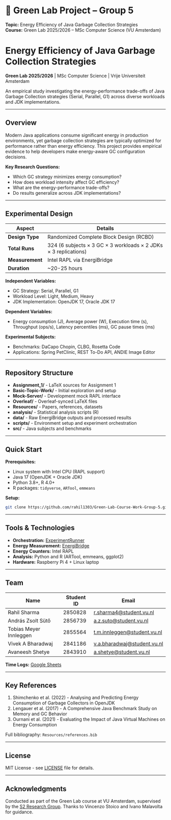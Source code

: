 # 🌱 Green Lab Project – Group 5

**Topic:** Energy Efficiency of Java Garbage Collection Strategies  
**Course:** Green Lab 2025/2026 – MSc Computer Science (VU Amsterdam)

# Energy Efficiency of Java Garbage Collection Strategies

**Green Lab 2025/2026** | MSc Computer Science | Vrije Universiteit Amsterdam

An empirical study investigating the energy-performance trade-offs of Java Garbage Collection strategies (Serial, Parallel, G1) across diverse workloads and JDK implementations.

---

## Overview

Modern Java applications consume significant energy in production environments, yet garbage collection strategies are typically optimized for performance rather than energy efficiency. This project provides empirical evidence to help developers make energy-aware GC configuration decisions.

**Key Research Questions:**
- Which GC strategy minimizes energy consumption?
- How does workload intensity affect GC efficiency?
- What are the energy-performance trade-offs?
- Do results generalize across JDK implementations?

---

## Experimental Design

| Aspect | Details |
|--------|---------|
| **Design Type** | Randomized Complete Block Design (RCBD) |
| **Total Runs** | 324 (6 subjects × 3 GC × 3 workloads × 2 JDKs × 3 replications) |
| **Measurement** | Intel RAPL via EnergiBridge |
| **Duration** | ~20-25 hours |

**Independent Variables:**
- GC Strategy: Serial, Parallel, G1
- Workload Level: Light, Medium, Heavy
- JDK Implementation: OpenJDK 17, Oracle JDK 17

**Dependent Variables:**
- Energy consumption (J), Average power (W), Execution time (s), Throughput (ops/s), Latency percentiles (ms), GC pause times (ms)

**Experimental Subjects:**
- Benchmarks: DaCapo Chopin, CLBG, Rosetta Code
- Applications: Spring PetClinic, REST To-Do API, ANDIE Image Editor

---

## Repository Structure

- **Assignment_1/** - LaTeX sources for Assignment 1
- **Basic-Topic-Work/** - Initial exploration and setup
- **Mock-Server/** - Development mock RAPL interface
- **Overleaf/** - Overleaf-synced LaTeX files
- **Resources/** - Papers, references, datasets
- **analysis/** - Statistical analysis scripts (R)
- **data/** - Raw EnergiBridge outputs and processed results
- **scripts/** - Environment setup and experiment orchestration
- **src/** - Java subjects and benchmarks

---

## Quick Start

**Prerequisites:**
- Linux system with Intel CPU (RAPL support)
- Java 17 (OpenJDK + Oracle JDK)
- Python 3.8+, R 4.0+
- R packages: `tidyverse`, `ARTool`, `emmeans`

**Setup:**
```bash
git clone https://github.com/rahil1303/Green-Lab-Course-Work-Group-5.git
```


---

## Tools & Technologies

- **Orchestration:** [ExperimentRunner](https://github.com/S2-group/experiment-runner)
- **Energy Measurement:** [EnergiBridge](https://github.com/S2-group/energibridge)
- **Energy Counters:** Intel RAPL
- **Analysis:** Python and R (ARTool, emmeans, ggplot2)
- **Hardware:** Raspberry Pi 4 + Linux laptop

---

## Team

| Name | Student ID | Email |
|------|------------|-------|
| Rahil Sharma | 2850828 | r.sharma4@student.vu.nl |
| András Zsolt Sütő | 2856739 | a.z.suto@student.vu.nl |
| Tobias Meyer Innleggen | 2855564 | t.m.innleggen@student.vu.nl |
| Vivek A Bharadwaj | 2841186 | v.a.bharadwaj@student.vu.nl |
| Avaneesh Shetye | 2843910 | a.shetye@student.vu.nl |

**Time Logs:** [Google Sheets](https://docs.google.com/spreadsheets/d/your-sheet-id)

---

## Key References

1. Shimchenko et al. (2022) - Analysing and Predicting Energy Consumption of Garbage Collectors in OpenJDK
2. Lengauer et al. (2017) - A Comprehensive Java Benchmark Study on Memory and GC Behavior
3. Ournani et al. (2021) - Evaluating the Impact of Java Virtual Machines on Energy Consumption

Full bibliography: `Resources/references.bib`

---

## License

MIT License - see [LICENSE](LICENSE) file for details.

---

## Acknowledgments

Conducted as part of the Green Lab course at VU Amsterdam, supervised by the [S2 Research Group](https://s2group.cs.vu.nl/). Thanks to Vincenzo Stoico and Ivano Malavolta for guidance.

